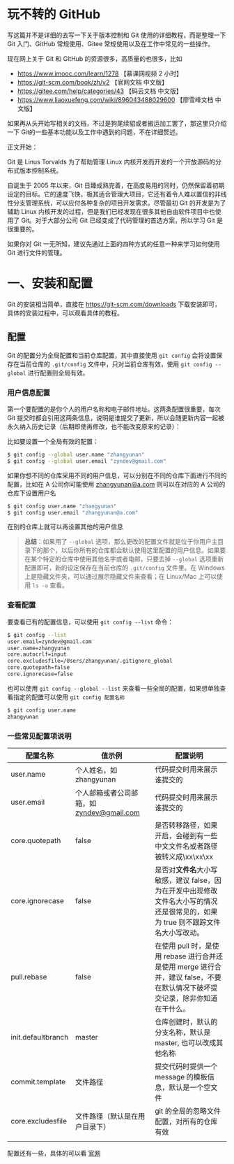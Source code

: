 # 玩不转的 GitHub

写这篇并不是详细的去写一下关于版本控制和 Git 使用的详细教程，而是整理一下 Git 入门、GitHub 常规使用、Gitee 常规使用以及在工作中常见的一些操作。

现在网上关于 Git 和 GitHub 的资源很多，高质量的也很多，比如

- https://www.imooc.com/learn/1278 【慕课网视频  2 小时】
- https://git-scm.com/book/zh/v2 【官网文档 中文版】
- https://gitee.com/help/categories/43 【码云文档 中文版】
- https://www.liaoxuefeng.com/wiki/896043488029600 【廖雪峰文档 中文版】

如果再从头开始写相关的文档，不过是狗尾续貂或者搬运加工罢了，那这里只介绍一下 Git的一些基本功能以及工作中遇到的问题，不在详细赘述。

正文开始：

Git 是 Linus Torvalds 为了帮助管理 Linux 内核开发而开发的一个开放源码的分布式版本控制系统。

自诞生于 2005 年以来，Git 日臻成熟完善，在高度易用的同时，仍然保留着初期设定的目标。它的速度飞快，极其适合管理大项目，它还有着令人难以置信的非线性分支管理系统，可以应付各种复杂的项目开发需求。尽管最初 Git 的开发是为了辅助 Linux 内核开发的过程，但是我们已经发现在很多其他自由软件项目中也使用了 Git。对于大部分公司 Git 已经变成了代码管理的首选方案，所以学习 Git 是很重要的。

如果你对 Git 一无所知，建议先通过上面的四种方式的任意一种来学习如何使用 Git 进行文件的管理。



# 一、安装和配置

Git 的安装相当简单，直接在 https://git-scm.com/downloads 下载安装即可，具体的安装过程中，可以观看具体的教程。

## 配置

Git 的配置分为全局配置和当前仓库配置，其中直接使用  `git config`  会将设置保存在当前仓库的 `.git/config` 文件中，只对当前仓库有效，使用 `git config --global` 进行配置则全局有效。

### 用户信息配置

第一个要配置的是你个人的用户名称和电子邮件地址。这两条配置很重要，每次 Git 提交时都会引用这两条信息，说明是谁提交了更新，所以会随更新内容一起被永久纳入历史记录（后期即使再修改，也不能改变原来的记录）：

比如要设置一个全局有效的配置：

```sh
$ git config --global user.name "zhangyunan"
$ git config --global user.email "zyndev@gmail.com"
```

如果你想不同的仓库采用不同的用户信息，可以分别在不同的仓库下面进行不同的配置，比如在 A 公司你可能使用 zhangyunan@a.com 则可以在对应的 A 公司的仓库下设置用户名

```sh
$ git config user.name "zhangyunan"
$ git config user.email "zhangyunan@a.com"
```

在别的仓库上就可以再设置其他的用户信息

> **总结**：如果用了 `--global` 选项，那么更改的配置文件就是位于你用户主目录下的那个，以后你所有的仓库都会默认使用这里配置的用户信息。如果要在某个特定的仓库中使用其他名字或者电邮，只要去掉 `--global` 选项重新配置即可，新的设定保存在当前仓库的 `.git/config` 文件里。在 Windows 上是隐藏文件夹，可以通过展示隐藏文件来查看；在 Linux/Mac 上可以使用 `ls -a` 查看。

### 查看配置

要查看已有的配置信息，可以使用 `git config --list` 命令：

```sh
$ git config --list
user.email=zyndev@gmail.com
user.name=zhangyunan
core.autocrlf=input
core.excludesfile=/Users/zhangyunan/.gitignore_global
core.quotepath=false
core.ignorecase=false
```

也可以使用  `git config --global --list`  来查看一些全局的配置，如果想单独查看指定的配置可以使用 `git config 配置名称`

```sh
$ git config user.name
zhangyunan
```

### 一些常见配置项说明

| 配置名称           | 值示例                                    | 配置说明                                                     |
| ------------------ | ----------------------------------------- | ------------------------------------------------------------ |
| user.name          | 个人姓名，如 zhangyunan                   | 代码提交时用来展示谁提交的                                   |
| user.email         | 个人邮箱或者公司邮箱，如 zyndev@gmail.com | 代码提交时用来展示谁提交的                                   |
| core.quotepath     | false                                     | 是否转移路径，如果开启，会碰到有一些中文文件名或者路径被转义成\xx\xx\xx |
| core.ignorecase    | false                                     | 是否对**文件名**大小写敏感，建议 false，因为在开发中出现修改文件名大小写的情况还是很常见的，如果为 true 则不跟踪文件名大小写改动。 |
| pull.rebase        | false                                     | 在使用 pull 时，是使用 rebase 进行合并还是使用 merge 进行合并，建议 false，不要在默认情况下破坏提交记录，除非你知道在干什么。 |
| init.defaultbranch | master                                    | 仓库创建时，默认的分支名称，默认是 master, 也可以改成其他名称 |
| commit.template    | 文件路径                                  | 提交代码时提供一个message 的模板信息，默认是一个空文件       |
| core.excludesfile  | 文件路径（默认是在用户目录下）            | git 的全局的忽略文件配置，对所有的仓库有效                   |
|                    |                                           |                                                              |

配置还有一些，具体的可以看 [官网](https://git-scm.com/book/zh/v2/%E8%87%AA%E5%AE%9A%E4%B9%89-Git-%E9%85%8D%E7%BD%AE-Git)